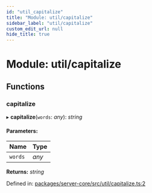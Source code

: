```yaml
---
id: "util_capitalize"
title: "Module: util/capitalize"
sidebar_label: "util/capitalize"
custom_edit_url: null
hide_title: true
---
```


# Module: util/capitalize

## Functions

### capitalize

▸ **capitalize**(`words`: *any*): *string*

#### Parameters:

Name | Type |
:------ | :------ |
`words` | *any* |

**Returns:** *string*

Defined in: [packages/server-core/src/util/capitalize.ts:2](https://github.com/xr3ngine/xr3ngine/blob/673ad6a5f/packages/server-core/src/util/capitalize.ts#L2)
